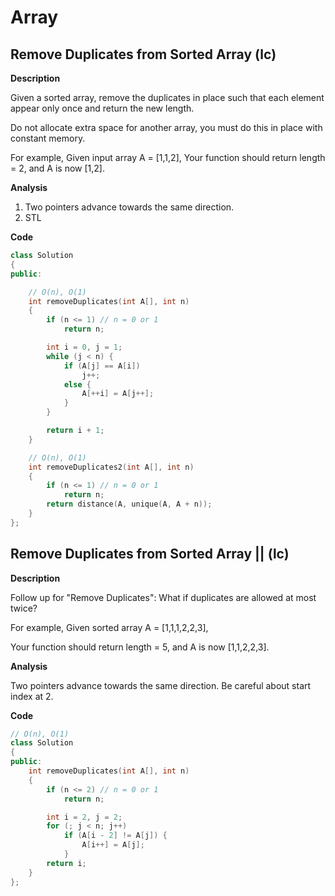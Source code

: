 # Array

## Remove Duplicates from Sorted Array (lc)

**Description**

Given a sorted array, remove the duplicates in place such that each element appear only once and return the new length.

Do not allocate extra space for another array, you must do this in place with constant memory.

For example, Given input array A = [1,1,2],
Your function should return length = 2, and A is now [1,2].

**Analysis**

1. Two pointers advance towards the same direction.
2. STL

**Code**

```cpp
class Solution
{
public:

	// O(n), O(1)
    int removeDuplicates(int A[], int n)
    {
        if (n <= 1) // n = 0 or 1
            return n;

        int i = 0, j = 1;
        while (j < n) {
            if (A[j] == A[i])
                j++;
            else {
                A[++i] = A[j++];
            }
        }

        return i + 1;
    }

    // O(n), O(1)
    int removeDuplicates2(int A[], int n)
    {
        if (n <= 1) // n = 0 or 1
            return n;
        return distance(A, unique(A, A + n));
    }
};
```
## Remove Duplicates from Sorted Array || (lc)

**Description**

Follow up for "Remove Duplicates":
What if duplicates are allowed at most twice?

For example,
Given sorted array A = [1,1,1,2,2,3],

Your function should return length = 5, and A is now [1,1,2,2,3].

**Analysis**

Two pointers advance towards the same direction. Be careful about start index at 2.

**Code**

```cpp
// O(n), O(1)
class Solution
{
public:
    int removeDuplicates(int A[], int n)
    {
        if (n <= 2) // n = 0 or 1
            return n;

        int i = 2, j = 2;
        for (; j < n; j++)
            if (A[i - 2] != A[j]) {
                A[i++] = A[j];
            }
        return i;
    }
};
```

